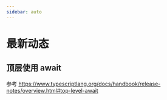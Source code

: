 ```yaml
---
sidebar: auto
---
```


# 最新动态

## 顶层使用 await
参考 <https://www.typescriptlang.org/docs/handbook/release-notes/overview.html#top-level-await>

